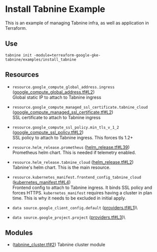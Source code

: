# Install Tabnine Example

This is an example of managing Tabnine infra, as well as application in Terraform.

## Use

`tabnine init -module=terreaform-google-gke-tabnine/examples/install_tabnine`

<!-- BEGIN_TF_DOCS -->
## Resources

* `resource.google_compute_global_address.ingress` ([google_compute_global_address.tf#L2](google_compute_global_address.tf#L2))\
Global static IP to attach to Tabnine ingress
* `resource.google_compute_managed_ssl_certificate.tabnine_cloud` ([google_compute_managed_ssl_certificate.tf#L2](google_compute_managed_ssl_certificate.tf#L2))\
SSL certificate to attach to Tabnine ingress
* `resource.google_compute_ssl_policy.min_tls_v_1_2` ([google_compute_ssl_policy.tf#L2](google_compute_ssl_policy.tf#L2))\
SSL policy to attach to Tabnine ingress. This forces tls 1.2+
* `resource.helm_release.prometheus` ([helm_release.tf#L39](helm_release.tf#L39))\
Prometheus helm chart. This is needed if telemetry enabled.
* `resource.helm_release.tabnine_cloud` ([helm_release.tf#L2](helm_release.tf#L2))\
Tabnine's helm chart. This is the main resource.
* `resource.kubernetes_manifest.frontend_config_tabnine_cloud` ([kubernetes_manifest.tf#L4](kubernetes_manifest.tf#L4))\
Frontend config to attach to Tabnine ingress. It binds SSL policy and forces HTTPS. `kubernetes_manifest` requires having a cluster in plan time. This is why it needs to be excluded in initial apply.
* `data source.google_client_config.default` ([providers.tf#L1](providers.tf#L1))\

* `data source.google_project.project` ([providers.tf#L3](providers.tf#L3))\


## Modules

- ([tabnine_cluster.tf#2](tabnine_cluster.tf#2)) Tabnine cluster module
<!-- END_TF_DOCS -->
